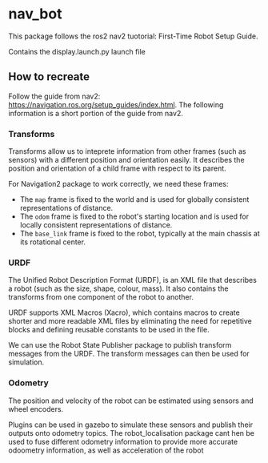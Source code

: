 # nav_bot

This package follows the ros2 nav2 tuotorial: First-Time Robot Setup Guide.

Contains the display.launch.py launch file

## How to recreate
Follow the guide from nav2: https://navigation.ros.org/setup_guides/index.html. The following information is a short portion of the guide from nav2.

### Transforms
Transforms allow us to inteprete information from other frames (such as sensors) with a different position and orientation easily. It describes the position and orientation of a child frame with respect to its parent.

For Navigation2 package to work correctly, we need these frames:
- The `map` frame is fixed to the world and is used for globally consistent representations of distance.
- The `odom` frame is fixed to the robot's starting location and is used for locally consistent representations of distance.
- The `base_link` frame is fixed to the robot, typically at the main chassis at its rotational center.

### URDF
The Unified Robot Description Format (URDF), is an XML file that describes a robot (such as the size, shape, colour, mass). It also contains the transforms from one component of the robot to another.

URDF supports XML Macros (Xacro), which contains macros to create shorter and more readable XML files by eliminating the need for repetitive blocks and defining reusable constants to be used in the file.

We can use the Robot State Publisher package to publish transform messages from the URDF. The transform messages can then be used for simulation.

### Odometry
The position and velocity of the robot can be estimated using sensors and wheel encoders.

Plugins can be used in gazebo to simulate these sensors and publish their outputs onto odometry topics. The robot_localisation package cant hen be used to fuse different odometry information to provide more accurate odoometry information, as well as acceleration of the robot
